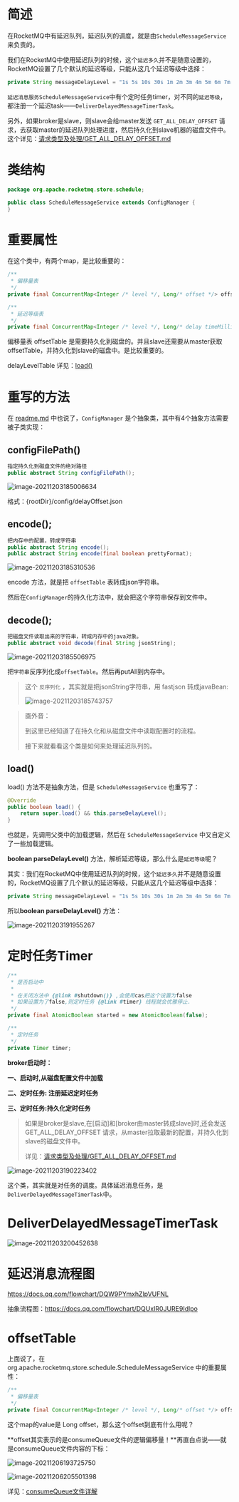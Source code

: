 # 简述

在RocketMQ中有延迟队列，延迟队列的调度，就是由`ScheduleMessageService`来负责的。

我们在RocketMQ中使用延迟队列的时候，这个`延迟多久`并不是随意设置的，RocketMQ设置了几个默认的延迟等级，只能从这几个延迟等级中选择：

```java
private String messageDelayLevel = "1s 5s 10s 30s 1m 2m 3m 4m 5m 6m 7m 8m 9m 10m 20m 30m 1h 2h";
```

`延迟消息服务ScheduleMessageService`中有个定时任务timer，对不同的`延迟等级`，都注册一个延迟task——`DeliverDelayedMessageTimerTask`。

另外，如果broker是slave，则slave会给master发送 `GET_ALL_DELAY_OFFSET` 请求，去获取master的延迟队列处理进度，然后持久化到slave机器的磁盘文件中。这个详见：[请求类型及处理/GET_ALL_DELAY_OFFSET.md](../网络组件Remoting/请求类型及处理/GET_ALL_DELAY_OFFSET.md)





# 类结构

```java
package org.apache.rocketmq.store.schedule;

public class ScheduleMessageService extends ConfigManager {
}
```



# 重要属性

在这个类中，有两个map，是比较重要的：

```java
/**
 * 偏移量表
 */
private final ConcurrentMap<Integer /* level */, Long/* offset */> offsetTable = new ConcurrentHashMap<>(32);

/**
 * 延迟等级表
 */
private final ConcurrentMap<Integer /* level */, Long/* delay timeMillis */> delayLevelTable = new ConcurrentHashMap<>(32);
```

偏移量表 offsetTable 是需要持久化到磁盘的。并且slave还需要从master获取offsetTable，并持久化到slave的磁盘中。是比较重要的。

delayLevelTable 详见：[load()](#load())



# 重写的方法

在 [readme.md](readme.md) 中也说了，`ConfigManager` 是个抽象类，其中有4个抽象方法需要被子类实现：

## configFilePath()

```java
指定持久化到磁盘文件的绝对路径
public abstract String configFilePath();
```

![image-20211203185006634](images/image-20211203185006634.png)

格式：{rootDir}/config/delayOffset.json



## encode();

```java
把内存中的配置，转成字符串
public abstract String encode();
public abstract String encode(final boolean prettyFormat);
```

![image-20211203185310536](images/image-20211203185310536.png)

encode 方法，就是把 `offsetTable` 表转成json字符串。

然后在`ConfigManager`的持久化方法中，就会把这个字符串保存到文件中。



## decode();

```java
把磁盘文件读取出来的字符串，转成内存中的java对象。
public abstract void decode(final String jsonString);
```



![image-20211203185506975](images/image-20211203185506975.png)

把`字符串`反序列化成`offsetTable`。然后再putAll到内存中。

> 这个  `反序列化` ，其实就是把jsonString字符串，用 fastjson 转成javaBean:
>
> ![image-20211203185743757](images/image-20211203185743757.png)



> 画外音：
>
> 到这里已经知道了在持久化和从磁盘文件中读取配置时的流程。
>
> 接下来就看看这个类是如何来处理延迟队列的。



## load()

load() 方法不是抽象方法，但是 `ScheduleMessageService` 也重写了：

```java
@Override
public boolean load() {
    return super.load() && this.parseDelayLevel();
}
```

也就是，先调用父类中的加载逻辑，然后在 `ScheduleMessageService` 中又自定义了一些加载逻辑。

**boolean parseDelayLevel()** 方法，解析延迟等级，那么什么是`延迟等级`呢？

其实：我们在RocketMQ中使用延迟队列的时候，这个`延迟多久`并不是随意设置的，RocketMQ设置了几个默认的延迟等级，只能从这几个延迟等级中选择：

```java
private String messageDelayLevel = "1s 5s 10s 30s 1m 2m 3m 4m 5m 6m 7m 8m 9m 10m 20m 30m 1h 2h";
```

所以**boolean parseDelayLevel()** 方法：

![image-20211203191955267](images/image-20211203191955267.png)



# 定时任务Timer

```java
/**
 * 是否启动中
 *
 * 在关闭方法中 {@link #shutdown()} ,会使用cas把这个设置为false
 * 如果设置为了false,则定时任务 {@link #timer} 线程就会优雅停止.
 */
private final AtomicBoolean started = new AtomicBoolean(false);

/**
 * 定时任务
 */
private Timer timer;
```





**broker启动时：**

**一、启动时,从磁盘配置文件中加载**

**二、定时任务: 注册延迟定时任务**

**三、定时任务:持久化定时任务**

> 如果是broker是slave,在[启动]和[broker由master转成slave]时,还会发送 GET_ALL_DELAY_OFFSET 请求，从master拉取最新的配置，并持久化到slave的磁盘文件中。
>
> 详见：[请求类型及处理/GET_ALL_DELAY_OFFSET.md](../网络组件Remoting/请求类型及处理/GET_ALL_DELAY_OFFSET.md)

![image-20211203190223402](images/image-20211203190223402.png)

这个类，其实就是对任务的调度。具体延迟消息任务，是`DeliverDelayedMessageTimerTask`中。





# DeliverDelayedMessageTimerTask

![image-20211203200452638](images/image-20211203200452638.png)







# 延迟消息流程图

https://docs.qq.com/flowchart/DQW9PYmxhZlpVUFNL

抽象流程图：https://docs.qq.com/flowchart/DQUxIR0JURE9Idlpo







# offsetTable

上面说了，在 org.apache.rocketmq.store.schedule.ScheduleMessageService 中的重要属性：

```java
/**
 * 偏移量表
 */
private final ConcurrentMap<Integer /* level */, Long/* offset */> offsetTable = new ConcurrentHashMap<>(32);
```

这个map的value是 Long offset，那么这个offset到底有什么用呢？

**offset其实表示的是consumeQueue文件的逻辑偏移量！**再直白点说——就是consumeQueue文件内容的下标：

![image-20211206193725750](images/image-20211206193725750.png)

![image-20211206205501398](images/image-20211206205501398.png)

详见：[consumeQueue文件详解](https://gitee.com/anxiaole/rocketmq/blob/master/docs/cn/design.md#consumequeue)
